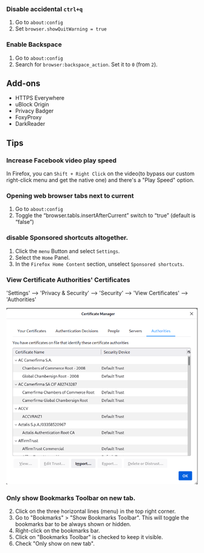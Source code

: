 ### Disable accidental `ctrl+q`

1. Go to `about:config`
2. Set `browser.showQuitWarning = true`

### Enable Backspace

1. Go to `about:config`
2. Search for `browser:backspace_action`. Set it to `0` (from `2`).


## Add-ons

* HTTPS Everywhere 
* uBlock Origin
* Privacy Badger
* FoxyProxy
* DarkReader

## Tips 

### Increase Facebook video play speed

In Firefox, you can `Shift + Right Click` on the video(to bypass our custom right-click menu and get the native one) and there's a "Play Speed" option.

### Opening web browser tabs next to current

1. Go to `about:config`
2. Toggle the “browser.tabls.insertAfterCurrent” switch to “true” (default is “false”)

### disable Sponsored shortcuts altogether.

1. Click the `menu` Button and select `Settings`.
2. Select the `Home` Panel.
3. In the `Firefox Home Content` section, unselect `Sponsored shortcuts`.

### View Certificate Authorities' Certificates

'Settings' --> 'Privacy & Security' --> 'Security' --> 'View Certificates' --> 'Authorities'

![](images/firefox/ca.png)

### Only show Bookmarks Toolbar on new tab.

2. Click on the three horizontal lines (menu) in the top right corner.
3. Go to "Bookmarks" > "Show Bookmarks Toolbar". This will toggle the bookmarks bar to be always shown or hidden.
4. Right-click on the bookmarks bar.
5. Click on "Bookmarks Toolbar" is checked to keep it visible.
6. Check "Only show on new tab".

